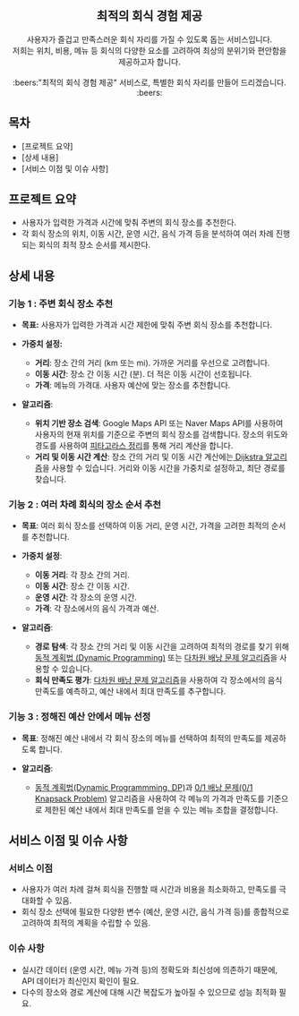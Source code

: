 <div align="center">
<h2> 최적의 회식 경험 제공 </h2>
사용자가 즐겁고 만족스러운 회식 자리를 가질 수 있도록 돕는 서비스입니다. <br> 저희는 위치, 비용, 메뉴 등 회식의 다양한 요소를 고려하여 최상의 분위기와 편안함을 제공하고자 합니다.
<br>
<br>
:beers:"최적의 회식 경험 제공" 서비스로, 특별한 회식 자리를 만들어 드리겠습니다. :beers:
</div>

## 목차
- [프로젝트 요약]
- [상세 내용]
- [서비스 이점 및 이슈 사항]

## 프로젝트 요약
- 사용자가 입력한 가격과 시간에 맞춰 주변의 회식 장소를 추천한다. 
- 각 회식 장소의 위치, 이동 시간, 운영 시간, 음식 가격 등을 분석하여 여러 차례 진행되는 회식의 최적 장소 순서를 제시한다.

## 상세 내용
### 기능 1  : 주변 회식 장소 추천
- **목표:** 사용자가 입력한 가격과 시간 제한에 맞춰 주변 회식 장소를 추천합니다.

- **가중치 설정:**
  - **거리**: 장소 간의 거리 (km 또는 mi). 가까운 거리를 우선으로 고려합니다.
  - **이동 시간**: 장소 간 이동 시간 (분). 더 적은 이동 시간이 선호됩니다.
  - **가격**: 메뉴의 가격대. 사용자 예산에 맞는 장소를 추천합니다.

- **알고리즘**:
  - **위치 기반 장소 검색**:
    Google Maps API 또는 Naver Maps API를 사용하여 사용자의 현재 위치를 기준으로 주변의 회식 장소를 검색합니다.
  장소의 위도와 경도를 사용하여 <u>피타고라스 정리</u>를 통해 거리 계산을 합니다.
  - **거리 및 이동 시간 계산**:
    장소 간의 거리 및 이동 시간 계산에는<u> Dijkstra 알고리즘</u>을 사용할 수 있습니다.
거리와 이동 시간을 가중치로 설정하고, 최단 경로를 찾습니다.

### 기능 2 : 여러 차례 회식의 장소 순서 추천
- **목표**: 여러 회식 장소를 선택하여 이동 거리, 운영 시간, 가격을 고려한 최적의 순서를 추천합니다.

- **가중치 설정**:
  - **이동 거리**: 각 장소 간의 거리.
  - **이동 시간**: 장소 간 이동 시간.
  - **운영 시간**: 각 장소의 운영 시간.
  - **가격**: 각 장소에서의 음식 가격과 예산.

- **알고리즘**:
  - **경로 탐색**:
      각 장소 간의 거리 및 이동 시간을 고려하여 최적의 경로를 찾기 위해 <u>동적 계획법 (Dynamic Programming)</u> 또는 <u>다차원 배낭 문제 알고리즘</u>을 사용할 수 있습니다.
  - **회식 만족도 평가**:
      <u>다차원 배낭 문제 알고리즘</u>을 사용하여 각 장소에서의 음식 만족도를 예측하고, 예산 내에서 최대 만족도를 추구합니다.

### 기능 3 : 정해진 예산 안에서 메뉴 선정
- **목표**: 정해진 예산 내에서 각 회식 장소의 메뉴를 선택하여 최적의 만족도를 제공하도록 합니다.

- **알고리즘**:
  - <u>동적 계획법(Dynamic Programmming, DP)</u>과  <u>0/1 배낭 문제(0/1 Knapsack Problem)</u> 알고리즘을 사용하여 각 메뉴의 가격과 만족도를 기준으로 제한된 예산 내에서 최대 만족도를 얻을 수 있는 메뉴 조합을 결정합니다.


## 서비스 이점 및 이슈 사항
### 서비스 이점
- 사용자가 여러 차례 걸쳐 회식을 진행할 때 시간과 비용을 최소화하고, 만족도를 극대화할 수 있음.
- 회식 장소 선택에 필요한 다양한 변수 (예산, 운영 시간, 음식 가격 등)를 종합적으로 고려하여 최적의 계획을 수립할 수 있음.
### 이슈 사항
- 실시간 데이터 (운영 시간, 메뉴 가격 등)의 정확도와 최신성에 의존하기 때문에, API 데이터가 최신인지 확인이 필요.
- 다수의 장소와 경로 계산에 대해 시간 복잡도가 높아질 수 있으므로 성능 최적화 필요.
